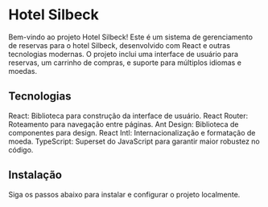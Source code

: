 # Hotel Silbeck

Bem-vindo ao projeto Hotel Silbeck! Este é um sistema de gerenciamento de reservas para o hotel Silbeck, desenvolvido com React e outras tecnologias modernas. O projeto inclui uma interface de usuário para reservas, um carrinho de compras, e suporte para múltiplos idiomas e moedas.

## Tecnologias

React: Biblioteca para construção da interface de usuário.
React Router: Roteamento para navegação entre páginas.
Ant Design: Biblioteca de componentes para design.
React Intl: Internacionalização e formatação de moeda.
TypeScript: Superset do JavaScript para garantir maior robustez no código.

## Instalação

Siga os passos abaixo para instalar e configurar o projeto localmente.
